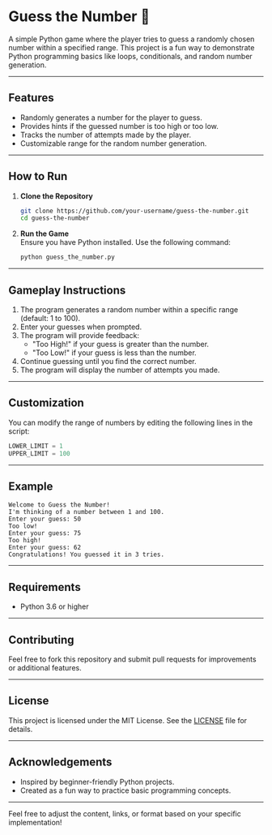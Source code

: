 # **Guess the Number** 🎲  

A simple Python game where the player tries to guess a randomly chosen number within a specified range. This project is a fun way to demonstrate Python programming basics like loops, conditionals, and random number generation.

---

## **Features**  
- Randomly generates a number for the player to guess.  
- Provides hints if the guessed number is too high or too low.  
- Tracks the number of attempts made by the player.  
- Customizable range for the random number generation.  

---

## **How to Run**  

1. **Clone the Repository**  
   ```bash
   git clone https://github.com/your-username/guess-the-number.git
   cd guess-the-number
   ```

2. **Run the Game**  
   Ensure you have Python installed. Use the following command:  
   ```bash
   python guess_the_number.py
   ```

---

## **Gameplay Instructions**  
1. The program generates a random number within a specific range (default: 1 to 100).  
2. Enter your guesses when prompted.  
3. The program will provide feedback:  
   - "Too High!" if your guess is greater than the number.  
   - "Too Low!" if your guess is less than the number.  
4. Continue guessing until you find the correct number.  
5. The program will display the number of attempts you made.

---

## **Customization**  
You can modify the range of numbers by editing the following lines in the script:  
```python
LOWER_LIMIT = 1
UPPER_LIMIT = 100
```

---

## **Example**  
```plaintext
Welcome to Guess the Number!
I'm thinking of a number between 1 and 100.
Enter your guess: 50
Too low!
Enter your guess: 75
Too high!
Enter your guess: 62
Congratulations! You guessed it in 3 tries.
```

---

## **Requirements**  
- Python 3.6 or higher  

---

## **Contributing**  
Feel free to fork this repository and submit pull requests for improvements or additional features.

---

## **License**  
This project is licensed under the MIT License. See the [LICENSE](LICENSE) file for details.

---

## **Acknowledgements**  
- Inspired by beginner-friendly Python projects.  
- Created as a fun way to practice basic programming concepts.

---

Feel free to adjust the content, links, or format based on your specific implementation!
  
